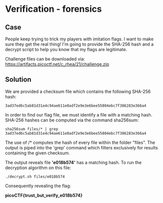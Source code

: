 # Verification - forensics

## Case

People keep trying to trick my players with imitation flags. I want to make sure they get the real thing! I'm going to provide the SHA-256 hash and a decrypt script to help you know that my flags are legitimate.

Challenge files can be downloaded via: https://artifacts.picoctf.net/c_rhea/21/challenge.zip

## Solution

We are provided a checksum file which contains the following SHA-256 hash: 

```
3ad37ed6c5ab81d31e4c94ae611e0adf2e9e3e6bee55804ebc7f386283e366a4
```

In order to find our flag file, we must identify a file with a matching hash. SHA-256 hashes can be computed via the command sha256sum:

```
sha256sum files/* | grep 3ad37ed6c5ab81d31e4c94ae611e0adf2e9e3e6bee55804ebc7f386283e366a4
```

The use of /* computes the hash of every file within the folder "files". The output is piped into the 'grep' command which filters exclusively for results containing the given checksum.

The output reveals file **'e018b574'** has a matching hash. To run the decryption algorithm on this file:

```
./decrypt.sh files/e018b574
```
Consequently revealing the flag:

**picoCTF{trust_but_verify_e018b574}**
